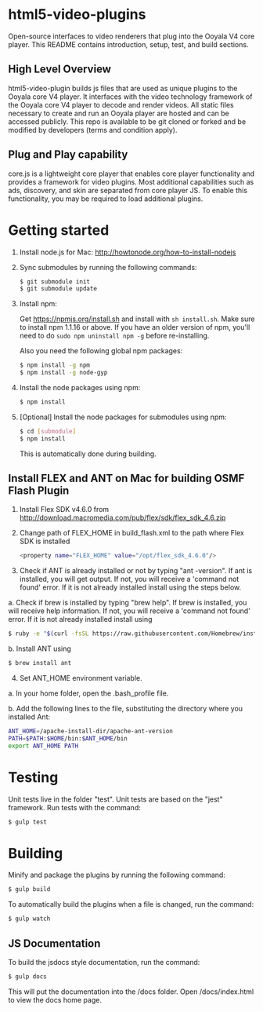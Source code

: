 # html5-video-plugins

Open-source interfaces to video renderers that plug into the Ooyala V4 core player. This README contains introduction, setup, test, and build sections.

## High Level Overview

html5-video-plugin builds js files that are used as unique plugins to the Ooyala core V4 player.  It interfaces with the video technology framework of the Ooyala core V4 player to decode and render videos. All static files necessary to create and run an Ooyala player are hosted and can be accessed publicly. This repo is available to be git cloned or forked and be modified by developers (terms and condition apply).

## Plug and Play capability

core.js is a lightweight core player that enables core player functionality and provides a framework for video plugins. Most additional capabilities such as ads, discovery, and skin are separated from core player JS. To enable this functionality, you may be required to load additional plugins.

# Getting started

1. Install node.js for Mac: http://howtonode.org/how-to-install-nodejs

2. Sync submodules by running the following commands:
   ```bash
   $ git submodule init
   $ git submodule update
   ```

3. Install npm:

   Get https://npmjs.org/install.sh and install with `sh install.sh`. Make sure to install npm 1.1.16 or
   above. If you have an older version of npm, you'll need to do `sudo npm uninstall npm -g` before
   re-installing.

   Also you need the following global npm packages:
   ```bash
   $ npm install -g npm
   $ npm install -g node-gyp
   ```

4. Install the node packages using npm:
   ```bash
   $ npm install
   ```

5. [Optional] Install the node packages for submodules using npm:
   ```bash
   $ cd [submodule]
   $ npm install
   ```
   This is automatically done during building.

## Install FLEX and ANT on Mac for building OSMF Flash Plugin

1. Install Flex SDK v4.6.0 from http://download.macromedia.com/pub/flex/sdk/flex_sdk_4.6.zip

2. Change path of FLEX_HOME in build_flash.xml to the path where Flex SDK is installed
   ```bash
   <property name="FLEX_HOME" value="/opt/flex_sdk_4.6.0"/>
   ```

3. Check if ANT is already installed or not by typing "ant -version". If ant is installed, you will get output. If not, you will receive a 'command not found' error. If it is not already installed install using the steps below.

  a. Check if brew is installed by typing "brew help". If brew is installed, you will receive help information. If not, you will receive a 'command not found' error. If it is not already installed install using
   ```bash
   $ ruby -e "$(curl -fsSL https://raw.githubusercontent.com/Homebrew/install/master/install)"
   ```

  b. Install ANT using
   ```bash
   $ brew install ant
   ```

4. Set ANT_HOME environment variable.

  a. In your home folder, open the .bash_profile file.

  b. Add the following lines to the file, substituting the directory where you installed Ant:
   ```bash
   ANT_HOME=/apache-install-dir/apache-ant-version
   PATH=$PATH:$HOME/bin:$ANT_HOME/bin
   export ANT_HOME PATH
   ```

# Testing

Unit tests live in the folder "test".  Unit tests are based on the "jest" framework.
Run tests with the command:
```bash
$ gulp test
```

# Building

Minify and package the plugins by running the following command:
```bash
$ gulp build
```

To automatically build the plugins when a file is changed, run the command:
```bash
$ gulp watch
```

## JS Documentation

To build the jsdocs style documentation, run the command:
```bash
$ gulp docs
```
This will put the documentation into the /docs folder.
Open /docs/index.html to view the docs home page.
